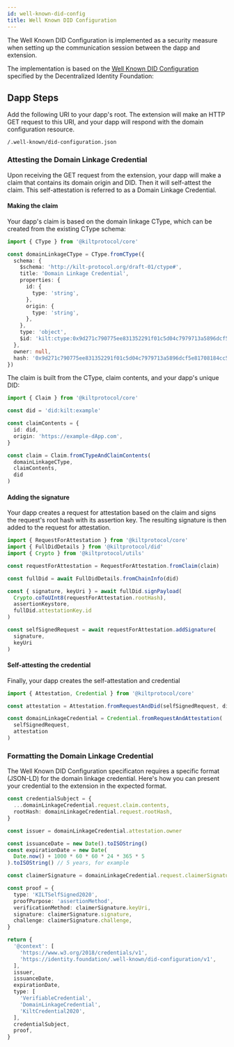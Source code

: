 ```yaml
---
id: well-known-did-config
title: Well Known DID Configuration
---
```


The Well Known DID Configuration is implemented as a security measure when setting up the communication session between the dapp and extension.

The implementation is based on the [Well Known DID Configuration](https://identity.foundation/.well-known/resources/did-configuration/) specified by the Decentralized Identity Foundation:

## Dapp Steps

Add the following URI to your dapp's root.
The extension will make an HTTP GET request to this URI, and your dapp will respond with the domain configuration resource.

`/.well-known/did-configuration.json`

### Attesting the Domain Linkage Credential

Upon receiving the GET request from the extension, your dapp will make a claim that contains its domain origin and DID.
Then it will self-attest the claim.
This self-attestation is referred to as a Domain Linkage Credential.

#### Making the claim

Your dapp's claim is based on the domain linkage CType, which can be created from the existing CType schema:

```ts
import { CType } from '@kiltprotocol/core'

const domainLinkageCType = CType.fromCType({
  schema: {
    $schema: 'http://kilt-protocol.org/draft-01/ctype#',
    title: 'Domain Linkage Credential',
    properties: {
      id: {
        type: 'string',
      },
      origin: {
        type: 'string',
      },
    },
    type: 'object',
    $id: 'kilt:ctype:0x9d271c790775ee831352291f01c5d04c7979713a5896dcf5e81708184cc5c643',
  },
  owner: null,
  hash: '0x9d271c790775ee831352291f01c5d04c7979713a5896dcf5e81708184cc5c643',
})
```

The claim is built from the CType, claim contents, and your dapp's unique DID:

```ts
import { Claim } from '@kiltprotocol/core'

const did = 'did:kilt:example'

const claimContents = {
  id: did,
  origin: 'https://example-dApp.com',
}

const claim = Claim.fromCTypeAndClaimContents(
  domainLinkageCType,
  claimContents,
  did
)
```

#### Adding the signature

Your dapp creates a request for attestation based on the claim and signs the request's root hash with its assertion key.
The resulting signature is then added to the request for attestation.

```ts
import { RequestForAttestation } from '@kiltprotocol/core'
import { FullDidDetails } from '@kiltprotocol/did'
import { Crypto } from '@kiltprotocol/utils'

const requestForAttestation = RequestForAttestation.fromClaim(claim)

const fullDid = await FullDidDetails.fromChainInfo(did)

const { signature, keyUri } = await fullDid.signPayload(
  Crypto.coToUInt8(requestForAttestation.rootHash),
  assertionKeystore,
  fullDid.attestationKey.id
)

const selfSignedRequest = await requestForAttestation.addSignature(
  signature,
  keyUri
)
```

#### Self-attesting the credential

Finally, your dapp creates the self-attestation and credential

```ts
import { Attestation, Credential } from '@kiltprotocol/core'

const attestation = Attestation.fromRequestAndDid(selfSignedRequest, did)

const domainLinkageCredential = Credential.fromRequestAndAttestation(
  selfSignedRequest,
  attestation
)
```

### Formatting the Domain Linkage Credential

The Well Known DID Configuration specificaton requires a specific format (JSON-LD) for the domain linkage credential.
Here's how you can present your credential to the extension in the expected format.

```ts
const credentialSubject = {
  ...domainLinkageCredential.request.claim.contents,
  rootHash: domainLinkageCredential.request.rootHash,
}

const issuer = domainLinkageCredential.attestation.owner

const issuanceDate = new Date().toISOString()
const expirationDate = new Date(
  Date.now() + 1000 * 60 * 60 * 24 * 365 * 5
).toISOString() // 5 years, for example

const claimerSignature = domainLinkageCredential.request.claimerSignature

const proof = {
  type: 'KILTSelfSigned2020',
  proofPurpose: 'assertionMethod',
  verificationMethod: claimerSignature.keyUri,
  signature: claimerSignature.signature,
  challenge: claimerSignature.challenge,
}

return {
  '@context': [
    'https://www.w3.org/2018/credentials/v1',
    'https://identity.foundation/.well-known/did-configuration/v1',
  ],
  issuer,
  issuanceDate,
  expirationDate,
  type: [
    'VerifiableCredential',
    'DomainLinkageCredential',
    'KiltCredential2020',
  ],
  credentialSubject,
  proof,
}
```
